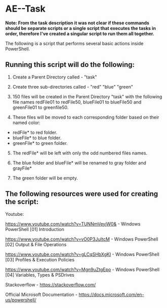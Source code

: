 # AE--Task

**Note: From the task description it was not clear if these commands should be separate scripts or a single script that executes the tasks in order, therefore I've created a singular script to run them all together.**

The following is a script that performs several basic actions inside PowerShell.

## Running this script will do the following:

1. Create a Parent Directory called - "task"

2. Create three sub-directories called - "red" "blue" "green" 

3. 150 files will be created in the Parent Directory "task" with the following file names redFile01 to redFile50, blueFile01 to blueFile50 and greenFile01 to greenfile50.

4. These files will be moved to each corresponding folder based on their named color:

  - redFile* to red folder.
  - blueFile* to blue folder.
  - greenFile* to green folder.
  
5. The redFile* will be left with only the odd numbered files names.

6. The blue folder and blueFile* will be renamed to gray folder and grayFile*

7. The green folder will be empty.

## The following resources were used for creating the script:

Youtube:

https://www.youtube.com/watch?v=TUNNmVeyjW0& - Windows PowerShell [01] Introduction

https://www.youtube.com/watch?v=vO0P3JuItcM - Windows PowerShell [02] Output & File Operations

https://www.youtube.com/watch?v=gLCqSHbXgKI - Windows PowerShell [03] Profiles & Execution Policies

https://www.youtube.com/watch?v=Mgn9uZtgEpo - Windows PowerShell [04] Variables, Types & PSDrives

Stackoverflow  - https://stackoverflow.com/

Official Microsoft Documentation - https://docs.microsoft.com/en-us/powershell/
